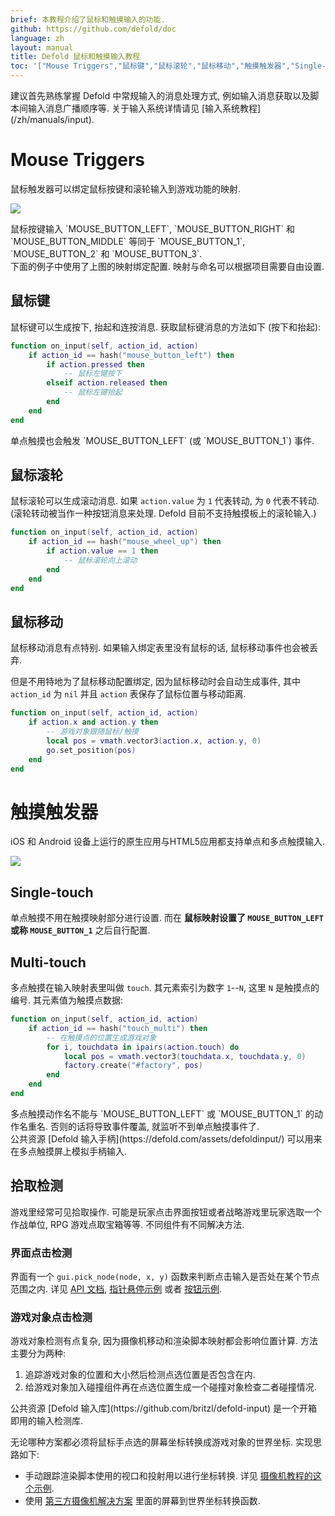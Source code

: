 ```yaml
---
brief: 本教程介绍了鼠标和触摸输入的功能.
github: https://github.com/defold/doc
language: zh
layout: manual
title: Defold 鼠标和触摸输入教程
toc: '["Mouse Triggers","鼠标键","鼠标滚轮","鼠标移动","触摸触发器","Single-touch","Multi-touch","拾取检测","界面点击检测","游戏对象点击检测"]'
---
```


<div class='sidenote' markdown='1'>
建议首先熟练掌握 Defold 中常规输入的消息处理方式, 例如输入消息获取以及脚本间输入消息广播顺序等. 关于输入系统详情请见 [输入系统教程](/zh/manuals/input).
</div>

# Mouse Triggers
鼠标触发器可以绑定鼠标按键和滚轮输入到游戏功能的映射.

![](/manuals/images/input/mouse_bindings.png)

<div class='sidenote' markdown='1'>
鼠标按键输入 `MOUSE_BUTTON_LEFT`, `MOUSE_BUTTON_RIGHT` 和 `MOUSE_BUTTON_MIDDLE` 等同于 `MOUSE_BUTTON_1`, `MOUSE_BUTTON_2` 和 `MOUSE_BUTTON_3`.
</div>

<div class='important' markdown='1'>
下面的例子中使用了上图的映射绑定配置. 映射与命名可以根据项目需要自由设置.
</div>

## 鼠标键
鼠标键可以生成按下, 抬起和连按消息. 获取鼠标键消息的方法如下 (按下和抬起):

```lua
function on_input(self, action_id, action)
    if action_id == hash("mouse_button_left") then
        if action.pressed then
            -- 鼠标左键按下
        elseif action.released then
            -- 鼠标左键抬起
        end
    end
end
```

<div class='important' markdown='1'>
单点触摸也会触发 `MOUSE_BUTTON_LEFT` (或 `MOUSE_BUTTON_1`) 事件.
</div>

## 鼠标滚轮
鼠标滚轮可以生成滚动消息. 如果 `action.value` 为 `1` 代表转动, 为 `0` 代表不转动. (滚轮转动被当作一种按钮消息来处理. Defold 目前不支持触摸板上的滚轮输入.)

```lua
function on_input(self, action_id, action)
    if action_id == hash("mouse_wheel_up") then
        if action.value == 1 then
            -- 鼠标滚轮向上滚动
        end
    end
end
```

## 鼠标移动
鼠标移动消息有点特别. 如果输入绑定表里没有鼠标的话, 鼠标移动事件也会被丢弃.

但是不用特地为了鼠标移动配置绑定, 因为鼠标移动时会自动生成事件, 其中 `action_id` 为 `nil` 并且 `action` 表保存了鼠标位置与移动距离.

```lua
function on_input(self, action_id, action)
    if action.x and action.y then
        -- 游戏对象跟随鼠标/触摸
        local pos = vmath.vector3(action.x, action.y, 0)
        go.set_position(pos)
    end
end
```

# 触摸触发器
iOS 和 Android 设备上运行的原生应用与HTML5应用都支持单点和多点触摸输入.

![](/manuals/images/input/touch_bindings.png)

## Single-touch
单点触摸不用在触摸映射部分进行设置. 而在 **鼠标映射设置了 `MOUSE_BUTTON_LEFT` 或称 `MOUSE_BUTTON_1`** 之后自行配置.

## Multi-touch
多点触摸在输入映射表里叫做 `touch`. 其元素索引为数字 `1`--`N`, 这里 `N` 是触摸点的编号. 其元素值为触摸点数据:

```lua
function on_input(self, action_id, action)
    if action_id == hash("touch_multi") then
        -- 在触摸点的位置生成游戏对象
        for i, touchdata in ipairs(action.touch) do
            local pos = vmath.vector3(touchdata.x, touchdata.y, 0)
            factory.create("#factory", pos)
        end
    end
end
```

<div class='sidenote' markdown='1'>
多点触摸动作名不能与 `MOUSE_BUTTON_LEFT` 或 `MOUSE_BUTTON_1` 的动作名重名. 否则的话将导致事件覆盖, 就监听不到单点触摸事件了.
</div>

<div class='sidenote' markdown='1'>
公共资源 [Defold 输入手柄](https://defold.com/assets/defoldinput/) 可以用来在多点触摸屏上模拟手柄输入.
</div>


## 拾取检测
游戏里经常可见拾取操作. 可能是玩家点击界面按钮或者战略游戏里玩家选取一个作战单位, RPG 游戏点取宝箱等等. 不同组件有不同解决方法.

### 界面点击检测
界面有一个 `gui.pick_node(node, x, y)` 函数来判断点击输入是否处在某个节点范围之内. 详见 [API 文档](/ref/gui/#gui.pick_node:node-x-y), [指针悬停示例](https://www.defold.com/examples/pointer_over/) 或者 [按钮示例](https://www.defold.com/examples/button/).

### 游戏对象点击检测
游戏对象检测有点复杂, 因为摄像机移动和渲染脚本映射都会影响位置计算. 方法主要分为两种:

  1. 追踪游戏对象的位置和大小然后检测点选位置是否包含在内.
  2. 给游戏对象加入碰撞组件再在点选位置生成一个碰撞对象检查二者碰撞情况.

<div class='sidenote' markdown='1'>
公共资源 [Defold 输入库](https://github.com/britzl/defold-input) 是一个开箱即用的输入检测库.
</div>

无论哪种方案都必须将鼠标手点选的屏幕坐标转换成游戏对象的世界坐标. 实现思路如下:

  * 手动跟踪渲染脚本使用的视口和投射用以进行坐标转换. 详见 [摄像机教程的这个示例](/zh/manuals/camera/#鼠标位置转换为世界坐标).
  * 使用 [第三方摄像机解决方案](/zh/manuals/camera/#第三方摄像机解决方案) 里面的屏幕到世界坐标转换函数.